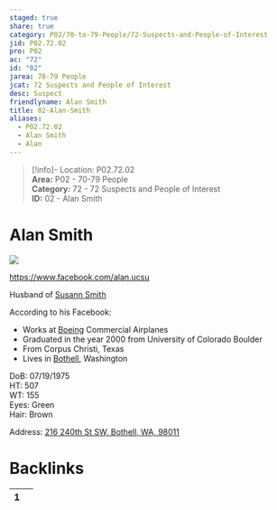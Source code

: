 ```yaml
---  
staged: true  
share: true  
category: P02/70-to-79-People/72-Suspects-and-People-of-Interest  
jid: P02.72.02  
pro: P02  
ac: "72"  
id: "02"  
jarea: 70-79 People  
jcat: 72 Suspects and People of Interest  
desc: Suspect  
friendlyname: Alan Smith  
title: 02-Alan-Smith  
aliases:  
  - P02.72.02  
  - Alan Smith  
  - Alan  
---  
```

>[!info]- Location: P02.72.02  
>**Area:** P02 - 70-79 People  
>**Category:** 72 - 72 Suspects and People of Interest  
>**ID:** 02 - Alan Smith  
  
# Alan Smith  
  
  
![](../../../assets/attachments/01-Alan-Smith.jpg)  
  
<https://www.facebook.com/alan.ucsu>  
  
Husband of [Susann Smith](../71-Victims/02-Susann-Smith.md)  
  
According to his Facebook:  
  
- Works at [Boeing](../../50-to-59-Investigation/52-Key-Locations/02-Boeing.md) Commercial Airplanes  
- Graduated in the year 2000 from University of Colorado Boulder  
- From Corpus Christi, Texas  
- Lives in [Bothell](../../50-to-59-Investigation/52-Key-Locations/05-Bothell.md), Washington  
  
DoB: 07/19/1975    
HT: 507    
WT: 155    
Eyes: Green    
Hair: Brown  
  
Address: [216 240th St SW, Bothell, WA, 98011](geo:47.78026465,-122.23629542497216)  
  
  
  
# Backlinks  
  
<div><table class="dataview table-view-table"><thead class="table-view-thead"><tr class="table-view-tr-header"><th class="table-view-th"><span></span><span class="dataview small-text">1</span></th><th class="table-view-th"><span></span></th></tr></thead><tbody class="table-view-tbody"></tbody></table></div>  
